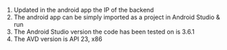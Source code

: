1. Updated in the android app the IP of the backend
2. The android app can be simply imported as a project in Android Studio & run
3. The Android Studio version the code has been tested on is 3.6.1
4. The AVD version is API 23, x86
